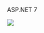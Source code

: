 <span>ASP.NET 7</span>

![](https://github.com/TropicLuv/DotnetMvcCatalog/blob/dev/mvcCatalog_60.gif)
